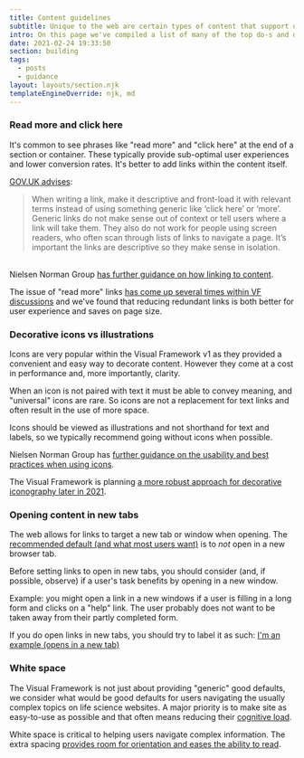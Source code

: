 ```yaml
---
title: Content guidelines
subtitle: Unique to the web are certain types of content that support user interaction.
intro: On this page we've compiled a list of many of the top do-s and don't-s.
date: 2021-02-24 19:33:50
section: building
tags:
  - posts
  - guidance
layout: layouts/section.njk
templateEngineOverride: njk, md
---
```


### Read more and click here <a id="read-more"></a>

It's common to see phrases like "read more" and "click here" at the end of a section or container. These typically provide sub-optimal user experiences and lower conversion rates. It's better to add links within the content itself.

[GOV.UK advises](https://www.gov.uk/guidance/content-design/links):

> When writing a link, make it descriptive and front-load it with relevant terms instead of using something generic like ‘click here’ or ‘more’. Generic links do not make sense out of context or tell users where a link will take them. They also do not work for people using screen readers, who often scan through lists of links to navigate a page. It’s important the links are descriptive so they make sense in isolation.

<br/>Nielsen Norman Group [has further guidance on how linking to content](https://www.nngroup.com/articles/learn-more-links/).

The issue of "read more" links [has come up several times within VF discussions](https://github.com/visual-framework/vf-core/issues/1287) and we've found that reducing redundant links is both better for user experience and saves on page size.

### Decorative icons vs illustrations <a id="icons"></a>

Icons are very popular within the Visual Framework v1 as they provided a convenient and easy way to decorate content. However they come at a cost in performance and, more importantly, clarity.

When an icon is not paired with text it must be able to convey meaning, and "universal" icons are rare. So icons are not a replacement for text links and often result in the use of more space.

Icons should be viewed as illustrations and not shorthand for text and labels, so we typically recommend going without icons when possible.

Nielsen Norman Group has [further guidance on the usability and best practices when using icons](https://www.nngroup.com/articles/icon-usability/).

The Visual Framework is planning [a more robust approach for decorative iconography later in 2021](https://github.com/visual-framework/vf-core/discussions/1388).

### Opening content in new tabs <a id="tabs"></a>

The web allows for links to target a new tab or window when opening. The [recommended default (and what most users want)](https://www.nngroup.com/articles/new-browser-windows-and-tabs/) is to _not_ open in a new browser tab.

Before setting links to open in new tabs, you should consider (and, if possible, observe) if a user's task benefits by opening in a new window.

Example: you might open a link in a new windows if a user is filling in a long form and clicks on a "help" link. The user probably does not want to be taken away from their partly completed form.

If you do open links in new tabs, you should try to label it as such: [I'm an example (opens in a new tab)](#)

### White space <a id="white-space"></a>

The Visual Framework is not just about providing "generic" good defaults, we consider what would be good defaults for users navigating the usually complex topics on life science websites. A major priority is to make site as easy-to-use as possible and that often means reducing their [cognitive load](https://www.invisionapp.com/design-defined/cognitive-load/).

White space is critical to helping users navigate complex information. The extra spacing [provides room for orientation and eases the ability to read](https://www.caktusgroup.com/blog/2017/10/30/white-space-explained).
